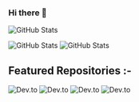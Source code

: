 ### Hi there 👋

<!--
**Nileshthakur2003/Nileshthakur2003** is a ✨ _special_ ✨ repository because its `README.md` (this file) appears on your GitHub profile.
-->

![GitHub Stats](https://github-readme-streak-stats.herokuapp.com/?user=Nileshthakur2003&theme=dark&hide_border=true)

![GitHub Stats](https://github-readme-stats.vercel.app/api?username=Nileshthakur2003&theme=dark&show_icons=true&hide_border=true&count_private=true)
![GitHub Stats](https://github-readme-stats.vercel.app/api/top-langs/?username=Nileshthakur2003&theme=dark&show_icons=true&hide_border=true&layout=compact)

## Featured Repositories :- 



![Dev.to](https://github-readme-stats.vercel.app/api/pin/?username=Nileshthakur2003&repo=dsa_cpp)
![Dev.to](https://github-readme-stats.vercel.app/api/pin/?username=Nileshthakur2003&repo=MathsExplorerv1)
![Dev.to](https://github-readme-stats.vercel.app/api/pin/?username=Nileshthakur2003&repo=bbc-data-scraper)
![Dev.to](https://github-readme-stats.vercel.app/api/pin/?username=Nileshthakur2003&repo=social-network)

